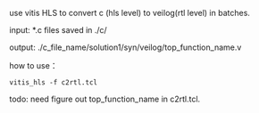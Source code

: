 use vitis HLS to convert c (hls level) to veilog(rtl level) in batches.

input: *.c files saved in ./c/

output: ./c_file_name/solution1/syn/veilog/top_function_name.v

how to use：

```shell
vitis_hls -f c2rtl.tcl 
```

todo: need figure out top_function_name in c2rtl.tcl.
